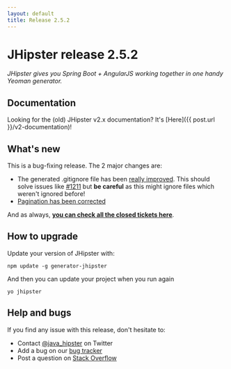```yaml
---
layout: default
title: Release 2.5.2
---
```


JHipster release 2.5.2
==================

*JHipster gives you Spring Boot + AngularJS working together in one handy Yeoman generator.*

Documentation
----------

Looking for the (old) JHipster v2.x documentation? It's [Here]({{ post.url }}/v2-documentation)!

What's new
----------

This is a bug-fixing release. The 2 major changes are:

- The generated .gitignore file has been [really improved](https://github.com/jhipster/generator-jhipster/blob/master/app/templates/gitignore). This should solve issues like [#1211](https://github.com/jhipster/generator-jhipster/issues/1211) but __be careful__ as this might ignore files which weren't ignored before!
- [Pagination has been corrected](https://github.com/jhipster/generator-jhipster/issues/1208)

And as always, __[you can check all the closed tickets here](https://github.com/jhipster/generator-jhipster/issues?q=milestone%3A2.5.2+is%3Aclosed)__.

How to upgrade
------------

Update your version of JHipster with:

```
npm update -g generator-jhipster
```

And then you can update your project when you run again

```
yo jhipster
```

Help and bugs
--------------

If you find any issue with this release, don't hesitate to:

- Contact [@java_hipster](https://twitter.com/java_hipster) on Twitter
- Add a bug on our [bug tracker](https://github.com/jhipster/generator-jhipster/issues?state=open)
- Post a question on [Stack Overflow](http://stackoverflow.com/tags/jhipster/info)
